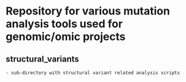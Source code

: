 # Repository for various mutation analysis tools used for genomic/omic projects

structural_variants
--------------------
    - sub-directory with structural variant related analysis scripts


